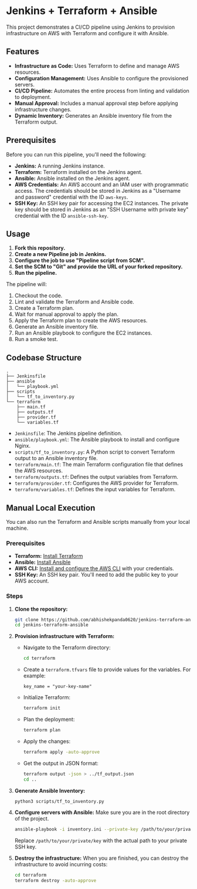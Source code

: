 # Jenkins + Terraform + Ansible

This project demonstrates a CI/CD pipeline using Jenkins to provision infrastructure on AWS with Terraform and configure it with Ansible.

## Features

- **Infrastructure as Code:** Uses Terraform to define and manage AWS resources.
- **Configuration Management:** Uses Ansible to configure the provisioned servers.
- **CI/CD Pipeline:** Automates the entire process from linting and validation to deployment.
- **Manual Approval:** Includes a manual approval step before applying infrastructure changes.
- **Dynamic Inventory:** Generates an Ansible inventory file from the Terraform output.

## Prerequisites

Before you can run this pipeline, you'll need the following:

- **Jenkins:** A running Jenkins instance.
- **Terraform:** Terraform installed on the Jenkins agent.
- **Ansible:** Ansible installed on the Jenkins agent.
- **AWS Credentials:** An AWS account and an IAM user with programmatic access. The credentials should be stored in Jenkins as a "Username and password" credential with the ID `aws-keys`.
- **SSH Key:** An SSH key pair for accessing the EC2 instances. The private key should be stored in Jenkins as an "SSH Username with private key" credential with the ID `ansible-ssh-key`.

## Usage

1. **Fork this repository.**
2. **Create a new Pipeline job in Jenkins.**
3. **Configure the job to use "Pipeline script from SCM".**
4. **Set the SCM to "Git" and provide the URL of your forked repository.**
5. **Run the pipeline.**

The pipeline will:
1. Checkout the code.
2. Lint and validate the Terraform and Ansible code.
3. Create a Terraform plan.
4. Wait for manual approval to apply the plan.
5. Apply the Terraform plan to create the AWS resources.
6. Generate an Ansible inventory file.
7. Run an Ansible playbook to configure the EC2 instances.
8. Run a smoke test.

## Codebase Structure

```
.
├── Jenkinsfile
├── ansible
│   └── playbook.yml
├── scripts
│   └── tf_to_inventory.py
└── terraform
    ├── main.tf
    ├── outputs.tf
    ├── provider.tf
    └── variables.tf
```

- `Jenkinsfile`: The Jenkins pipeline definition.
- `ansible/playbook.yml`: The Ansible playbook to install and configure Nginx.
- `scripts/tf_to_inventory.py`: A Python script to convert Terraform output to an Ansible inventory file.
- `terraform/main.tf`: The main Terraform configuration file that defines the AWS resources.
- `terraform/outputs.tf`: Defines the output variables from Terraform.
- `terraform/provider.tf`: Configures the AWS provider for Terraform.
- `terraform/variables.tf`: Defines the input variables for Terraform.

## Manual Local Execution

You can also run the Terraform and Ansible scripts manually from your local machine.

### Prerequisites

- **Terraform:** [Install Terraform](https://learn.hashicorp.com/tutorials/terraform/install-cli)
- **Ansible:** [Install Ansible](https://docs.ansible.com/ansible/latest/installation_guide/intro_installation.html)
- **AWS CLI:** [Install and configure the AWS CLI](https://docs.aws.amazon.com/cli/latest/userguide/cli-chap-configure.html) with your credentials.
- **SSH Key:** An SSH key pair. You'll need to add the public key to your AWS account.

### Steps

1.  **Clone the repository:**
    ```bash
    git clone https://github.com/abhishekpanda0620/jenkins-terraform-ansible.git
    cd jenkins-terraform-ansible
    ```

2.  **Provision infrastructure with Terraform:**
    - Navigate to the Terraform directory:
      ```bash
      cd terraform
      ```
    - Create a `terraform.tfvars` file to provide values for the variables. For example:
      ```
      key_name = "your-key-name"
      ```
    - Initialize Terraform:
      ```bash
      terraform init
      ```
    - Plan the deployment:
      ```bash
      terraform plan
      ```
    - Apply the changes:
      ```bash
      terraform apply -auto-approve
      ```
    - Get the output in JSON format:
        ```bash
        terraform output -json > ../tf_output.json
        cd ..
        ```

3.  **Generate Ansible Inventory:**
    ```bash
    python3 scripts/tf_to_inventory.py
    ```

4.  **Configure servers with Ansible:**
    Make sure you are in the root directory of the project.
    ```bash
    ansible-playbook -i inventory.ini --private-key /path/to/your/private/key ansible/playbook.yml
    ```
    Replace `/path/to/your/private/key` with the actual path to your private SSH key.

5.  **Destroy the infrastructure:**
    When you are finished, you can destroy the infrastructure to avoid incurring costs:
    ```bash
    cd terraform
    terraform destroy -auto-approve
    ```
